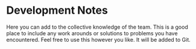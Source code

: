 # Development Notes

Here you can add to the collective knowledge of the team. This is a good place to include any work arounds or solutions to problems you have encountered. Feel free to use this however you like. It will be added to Git.

